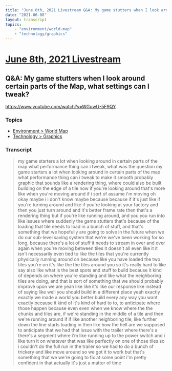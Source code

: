 ```yaml
---
title: "June 8th, 2021 Livestream Q&A: My game stutters when I look around certain parts of the Map, what settings can I tweak?"
date: "2021-06-08"
layout: transcript
topics:
    - "environment/world-map"
    - "technology/graphics"
---
```

# [June 8th, 2021 Livestream](../2021-06-08.md)
## Q&A: My game stutters when I look around certain parts of the Map, what settings can I tweak?
https://www.youtube.com/watch?v=WGuwU-5F9QY

### Topics
* [Environment > World Map](../topics/environment/world-map.md)
* [Technology > Graphics](../topics/technology/graphics.md)

### Transcript

> my game starters a lot when looking around in certain parts of the map what performance thing can i tweak, what was the question my game starters a lot when looking around in certain parts of the map what performance thing can i tweak to make it smooth probably graphic that sounds like a rendering thing, where could also be built building on the edge of a tile now if you're looking around that's more like when you're moving around if i sort of assume i'm moving oh okay maybe i i don't know maybe because because if it's just like if you're turning around and like if you're looking at your factory and then you just turn around and it's better frame rate then that's a rendering thing but if you're like running around, and you you run into like issues where suddenly the game stutters that's because of the loading that tile needs to load in a bunch of stuff, and that's something that we hopefully are going to solve in the future when we do our sub-level saving system that we're we've been working for so long, because there's a lot of stuff it needs to stream in over and over again when you're moving between tiles it doesn't all even like it it isn't necessarily even tied to like the tiles that you're currently physically running around on because like you have loaded the two tiles you're on it's like the the tiles around you so it's really hard to like say also like what is the best spots and stuff to build because it kind of depends on where you're standing and like what the neighboring tiles are doing, and that is sort of something that we should probably improve upon we are yeah like like it's like our response like instead of saying like well you should build in a different place yeah exactly exactly we made a world you better build every any way you want exactly because it kind of it's kind of hard to to, to anticipate where those happen because even even when we know where the the chunks and tiles are, if we're standing in the middle of a tile and then we're running around if if like another neighboring tile, like further down the line starts loading in then like how the hell are we supposed to anticipate that we had that issue with the trailer where there's a there's a segment where i'm like running up to the power switch and i like turn it on whatever that was like perfectly on one of those tiles so i couldn't do the full run in the trailer so we had to do a bunch of trickery and like move around so we got it to work but that's something that we we're going to fix at some point i'm pretty confident in that actually it's just a matter of time
